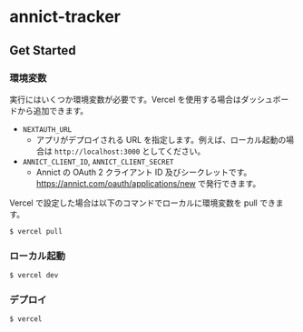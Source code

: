 # annict-tracker

## Get Started

### 環境変数

実行にはいくつか環境変数が必要です。Vercel を使用する場合はダッシュボードから追加できます。

- `NEXTAUTH_URL`
  - アプリがデプロイされる URL を指定します。例えば、ローカル起動の場合は `http://localhost:3000` としてください。
- `ANNICT_CLIENT_ID`, `ANNICT_CLIENT_SECRET`
  - Annict の OAuth 2 クライアント ID 及びシークレットです。https://annict.com/oauth/applications/new で発行できます。

Vercel で設定した場合は以下のコマンドでローカルに環境変数を pull できます。

```console
$ vercel pull
```

### ローカル起動

```console
$ vercel dev
```

### デプロイ

```console
$ vercel
```
